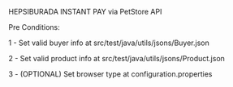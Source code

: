 HEPSIBURADA INSTANT PAY via PetStore API

Pre Conditions:

1 - Set valid buyer info at src/test/java/utils/jsons/Buyer.json

2 - Set valid product info at src/test/java/utils/jsons/Product.json

3 - (OPTIONAL) Set browser type at configuration.properties
